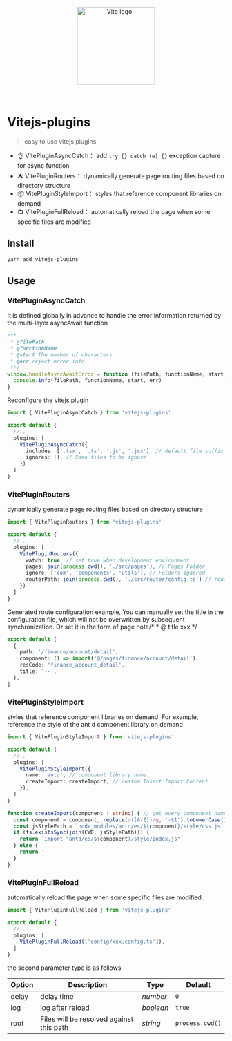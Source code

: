 <p align="center">
  <a href="https://vitejs.dev" target="_blank" rel="noopener noreferrer">
    <img width="180" src="https://vitejs.dev/logo.svg" alt="Vite logo">
  </a>
</p>
<br/>

# Vitejs-plugins

> easy to use vitejs plugins

- 👌 VitePluginAsyncCatch： add `try {} catch (e) {}` exception capture for async function
- ⛺️ VitePluginRouters： dynamically generate page routing files based on directory structure
- 📦 VitePluginStyleImport： styles that reference component libraries on demand
- 📺 VitePluginFullReload： automatically reload the page when some specific files are modified

## Install
```bash
yarn add vitejs-plugins
```

## Usage

### VitePluginAsyncCatch
It is defined globally in advance to handle the error information returned by the multi-layer asyncAwait function

```ts
/**
 * @filePath
 * @functionName
 * @start The number of characters
 * @err reject error info
 **/
window.handleAsyncAwaitError = function (filePath, functionName, start, err) {
  console.info(filePath, functionName, start, err)
}
```
Reconfigure the vitejs plugin

```ts
import { VitePluginAsyncCatch } from 'vitejs-plugins'

export default {
  //.. 
  plugins: [
    VitePluginAsyncCatch({
      includes: ['.tsx', '.ts', '.js', '.jsx'], // default file suffix
      ignores: [], // Some files to be ignore
    })
  ]
}
```

### VitePluginRouters
dynamically generate page routing files based on directory structure
```ts
import { VitePluginRouters } from 'vitejs-plugins'

export default {
  //.. 
  plugins: [
    VitePluginRouters({
      watch: true, // set true when development environment 
      pages: join(process.cwd(), './src/pages'), // Pages Folder
      ignore: ['com', 'components', 'utils'], // Folders ignored
      routerPath: join(process.cwd(), './src/router/config.ts') // routing file path
    })
  ]
}
```
Generated route configuration example, You can manually set the title in the configuration file, which will not be overwritten by subsequent synchronization. Or set it in the form of page note/* * @ title xxx */

```ts
export default [
  {
    path: '/finance/account/detail',
    component: () => import('@/pages/finance/account/detail'),
    resCode: 'finance_account_detail',
    title: '--',
  },
]
```


### VitePluginStyleImport

styles that reference component libraries on demand. For example, reference the style of the ant d component library on demand
```ts
import { VitePluginStyleImport } from 'vitejs-plugins'

export default {
  //.. 
  plugins: [
    VitePluginStyleImport({
      name: 'antd', // component library name
      createImport: createImport, // custom Insert Import Content
    }),
  ]
}

function createImport(component_: string) { // get every component name
  const component = component_.replace(/([A-Z])/g, '-$1').toLowerCase()
  const jsStylePath = `node_modules/antd/es/${component}/style/css.js`
  if (fs.existsSync(join(CWD, jsStylePath))) {
    return `import "antd/es/${component}/style/index.js"`
  } else {
    return ''
  }
}
```

### VitePluginFullReload
automatically reload the page when some specific files are modified.
```ts
import { VitePluginFullReload } from 'vitejs-plugins'

export default {
  //.. 
  plugins: [
    VitePluginFullReload(['config/xxx.config.ts']),
  ]
}
```
the second parameter type is as follows

| Option               | Description                 | Type       | Default                                         |
| ------------------ | -------------------- | ---------- | ---------------------------------------------- |
| delay      | delay time | _number_   | `0` |
| log      | log after reload  | _boolean_   | `true` |
| root      | Files will be resolved against this path | _string_   | `process.cwd()` |
